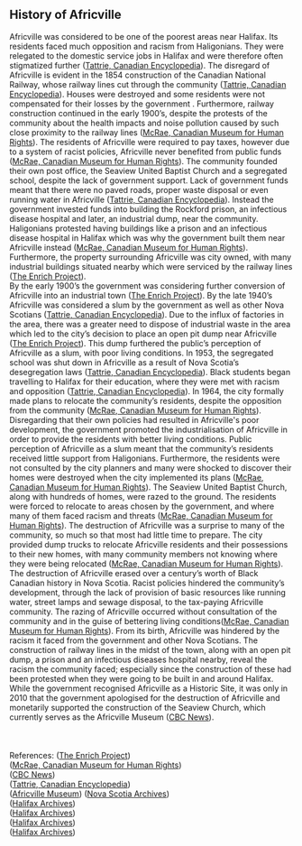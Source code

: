 <section id="test">

# History of Africville

<!-- The rest of your essay should go under the map. You may want to paste in the markdown refresher from [the main repository README](../README.md), and/or bookmark [the markdown-it demo](https://markdown-it.github.io/) where you can practice most markdown features yourself.  -->

<p id="maintext">


Africville was considered to be one of the poorest areas near Halifax. Its residents faced much opposition and racism from Haligonians. They were relegated to the domestic service jobs in Halifax and were therefore often stigmatized further ([Tattrie, Canadian Encyclopedia](https://www.thecanadianencyclopedia.ca/en/article/africville)). The disregard of Africville is evident in the 1854 construction of the Canadian National Railway, whose railway lines cut through the community ([Tattrie, Canadian Encyclopedia](https://www.thecanadianencyclopedia.ca/en/article/africville)). Houses were destroyed and some residents were not compensated for their losses by the government . Furthermore, railway construction continued in the early 1900’s, despite the protests of the community about the health impacts and noise pollution caused by such close proximity to the railway lines ([McRae, Canadian Museum for Human Rights](https://humanrights.ca/story/the-story-of-africville)). The residents of Africville were required to pay taxes, however due to a system of racist policies, Africville never benefited from public funds ([McRae, Canadian Museum for Human Rights](https://humanrights.ca/story/the-story-of-africville)). The community founded their own post office, the Seaview United Baptist Church and a segregated school, despite the lack of government support. Lack of government funds meant that there were no paved roads, proper waste disposal or even running water in Africville ([Tattrie, Canadian Encyclopedia](https://www.thecanadianencyclopedia.ca/en/article/africville)). Instead the government invested funds into building the Rockford prison, an infectious disease hospital and later, an industrial dump, near the community. Haligonians protested having buildings like a prison and an infectious disease hospital in Halifax which was why the government built them near Africville instead ([McRae, Canadian Museum for Human Rights](https://humanrights.ca/story/the-story-of-africville)). Furthermore, the property surrounding Africville was city owned, with many industrial buildings situated nearby which were serviced by the railway lines ([The Enrich Project](https://www.arcgis.com/apps/MapSeries/index.html?appid=8821561a4f2c44689bc02b172241883c)).<br/> 
By the early 1900’s the government was considering further conversion of Africville into an industrial town ([The Enrich Project](https://www.arcgis.com/apps/MapSeries/index.html?appid=8821561a4f2c44689bc02b172241883c)).
By the late 1940’s Africville was considered a slum by the government as well as other Nova Scotians ([Tattrie, Canadian Encyclopedia](https://www.thecanadianencyclopedia.ca/en/article/africville)). Due to the influx of factories in the area, there was a greater need to dispose of industrial waste in the area which led to the city’s decision to place an open pit dump near Africville ([The Enrich Project](https://www.arcgis.com/apps/MapSeries/index.html?appid=8821561a4f2c44689bc02b172241883c)). This dump furthered the public’s perception of Africville as a slum, with poor living conditions. In 1953, the segregated school was shut down in Africville as a result of Nova Scotia’s desegregation laws ([Tattrie, Canadian Encyclopedia](https://www.thecanadianencyclopedia.ca/en/article/africville)). Black students began travelling to Halifax for their education, where they were met with racism and opposition ([Tattrie, Canadian Encyclopedia](https://www.thecanadianencyclopedia.ca/en/article/africville)). In 1964, the city formally made plans to relocate the community’s residents, despite the opposition from the community ([McRae, Canadian Museum for Human Rights](https://humanrights.ca/story/the-story-of-africville)). Disregarding that their own policies had resulted in Africville's poor development, the government promoted the industrialisation of Africville in order to provide the residents with better living conditions. Public perception of Africville as a slum meant that the community’s residents received little support from Haligonians. Furthermore, the residents were not consulted by the city planners and many were shocked to discover their homes were destroyed when the city implemented its plans ([McRae, Canadian Museum for Human Rights](https://humanrights.ca/story/the-story-of-africville)). The Seaview United Baptist Church, along with hundreds of homes, were razed to the ground. The residents were forced to relocate to areas chosen by the government, and where many of them faced racism and threats ([McRae, Canadian Museum for Human Rights](https://humanrights.ca/story/the-story-of-africville)). The destruction of Africville was a surprise to many of the community, so much so that most had little time to prepare. The city provided dump trucks to relocate Africville residents and their possessions to their new homes, with many community members not knowing where they were being relocated ([McRae, Canadian Museum for Human Rights](https://humanrights.ca/story/the-story-of-africville)). <br/> 
The destruction of Africville erased over a century’s worth of Black Canadian history in Nova Scotia. Racist policies hindered the community’s development, through the lack of provision of basic resources like running water, street lamps and sewage disposal, to the tax-paying Africville community. The razing of Africville occurred without consultation of the community and in the guise of bettering living conditions([McRae, Canadian Museum for Human Rights](https://humanrights.ca/story/the-story-of-africville)). From its birth, Africville was hindered by the racism it faced from the government and other Nova Scotians. The construction of railway lines in the midst of the town, along with an open pit dump, a prison and an infectious diseases hospital nearby, reveal the racism the community faced; especially since the construction of these had been protested when they were going to be built in and around Halifax. While the government recognised Africville as a Historic Site, it was only in 2010 that the government apologised for the destruction of Africville and monetarily supported the construction of the Seaview Church, which currently serves as the Africville Museum ([CBC News](https://www.cbc.ca/news/canada/nova-scotia/halifax-apologizes-for-razing-africville-1.894944)).<br/> 
<br/> 
<br/> 
</br>
References: 
([The Enrich Project](https://www.arcgis.com/apps/MapSeries/index.html?appid=8821561a4f2c44689bc02b172241883c))</br>
([McRae, Canadian Museum for Human Rights](https://humanrights.ca/story/the-story-of-africville))</br>
([CBC News](https://www.cbc.ca/news/canada/nova-scotia/halifax-apologizes-for-razing-africville-1.894944))</br>
([Tattrie, Canadian Encyclopedia](https://www.thecanadianencyclopedia.ca/en/article/africville))</br>
([Africville Museum](https://africvillemuseum.org/education-resources/resource-links/))
([Nova Scotia Archives](https://novascotia.ca/archives/explosion/results.asp?Search=&SearchList1=all))</br>
([Halifax Archives](https://www.halifax.ca/sites/default/files/documents/about-the-city/archives/HH-5-7597b_0.pdf))</br>
([Halifax Archives](https://www.halifax.ca/sites/default/files/documents/about-the-city/archives/DD-4-8154Combined_MobileOptimization_0.pdf))</br>
([Halifax Archives](https://www.halifax.ca/sites/default/files/documents/about-the-city/archives/AboutTheCity_MunicipalArchives_SearchToolsAfricvilleResources_PDF4.pdf))</br>
([Halifax Archives](https://www.halifax.ca/sites/default/files/documents/about-the-city/archives/102-4A.5.3.pdf))</br>

</p>

</section>